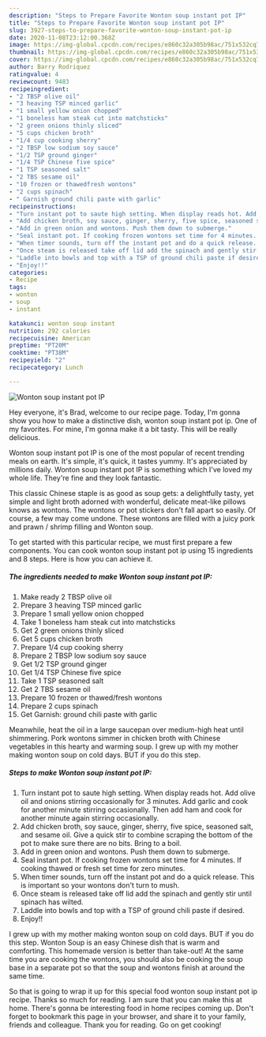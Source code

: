 ```yaml
---
description: "Steps to Prepare Favorite Wonton soup instant pot IP"
title: "Steps to Prepare Favorite Wonton soup instant pot IP"
slug: 3927-steps-to-prepare-favorite-wonton-soup-instant-pot-ip
date: 2020-11-08T23:12:00.368Z
image: https://img-global.cpcdn.com/recipes/e860c32a305b98ac/751x532cq70/wonton-soup-instant-pot-ip-recipe-main-photo.jpg
thumbnail: https://img-global.cpcdn.com/recipes/e860c32a305b98ac/751x532cq70/wonton-soup-instant-pot-ip-recipe-main-photo.jpg
cover: https://img-global.cpcdn.com/recipes/e860c32a305b98ac/751x532cq70/wonton-soup-instant-pot-ip-recipe-main-photo.jpg
author: Barry Rodriquez
ratingvalue: 4
reviewcount: 9483
recipeingredient:
- "2 TBSP olive oil"
- "3 heaving TSP minced garlic"
- "1 small yellow onion chopped"
- "1 boneless ham steak cut into matchsticks"
- "2 green onions thinly sliced"
- "5 cups chicken broth"
- "1/4 cup cooking sherry"
- "2 TBSP low sodium soy sauce"
- "1/2 TSP ground ginger"
- "1/4 TSP Chinese five spice"
- "1 TSP seasoned salt"
- "2 TBS sesame oil"
- "10 frozen or thawedfresh wontons"
- "2 cups spinach"
- " Garnish ground chili paste with garlic"
recipeinstructions:
- "Turn instant pot to saute high setting. When display reads hot. Add olive oil and onions stirring occasionally for 3 minutes. Add garlic and cook for another minute stirring occasionally. Then add ham and cook for another minute again stirring occasionally."
- "Add chicken broth, soy sauce, ginger, sherry, five spice, seasoned salt, and sesame oil. Give a quick stir to combine scraping the bottom of the pot to make sure there are no bits. Bring to a boil."
- "Add in green onion and wontons. Push them down to submerge."
- "Seal instant pot. If cooking frozen wontons set time for 4 minutes. If cooking thawed or fresh set time for zero minutes."
- "When timer sounds, turn off the instant pot and do a quick release. This is important so your wontons don&#39;t turn to mush."
- "Once steam is released take off lid add the spinach and gently stir until spinach has wilted."
- "Laddle into bowls and top with a TSP of ground chili paste if desired."
- "Enjoy!!"
categories:
- Recipe
tags:
- wonton
- soup
- instant

katakunci: wonton soup instant 
nutrition: 292 calories
recipecuisine: American
preptime: "PT20M"
cooktime: "PT38M"
recipeyield: "2"
recipecategory: Lunch

---
```



![Wonton soup instant pot IP](https://img-global.cpcdn.com/recipes/e860c32a305b98ac/751x532cq70/wonton-soup-instant-pot-ip-recipe-main-photo.jpg)

Hey everyone, it's Brad, welcome to our recipe page. Today, I'm gonna show you how to make a distinctive dish, wonton soup instant pot ip. One of my favorites. For mine, I'm gonna make it a bit tasty. This will be really delicious.

Wonton soup instant pot IP is one of the most popular of recent trending meals on earth. It's simple, it's quick, it tastes yummy. It's appreciated by millions daily. Wonton soup instant pot IP is something which I've loved my whole life. They're fine and they look fantastic.

This classic Chinese staple is as good as soup gets: a delightfully tasty, yet simple and light broth adorned with wonderful, delicate meat-like pillows knows as wontons. The wontons or pot stickers don&#39;t fall apart so easily. Of course, a few may come undone. These wontons are filled with a juicy pork and prawn / shrimp filling and Wonton soup.


To get started with this particular recipe, we must first prepare a few components. You can cook wonton soup instant pot ip using 15 ingredients and 8 steps. Here is how you can achieve it.

<!--inarticleads1-->

##### The ingredients needed to make Wonton soup instant pot IP:

1. Make ready 2 TBSP olive oil
1. Prepare 3 heaving TSP minced garlic
1. Prepare 1 small yellow onion chopped
1. Take 1 boneless ham steak cut into matchsticks
1. Get 2 green onions thinly sliced
1. Get 5 cups chicken broth
1. Prepare 1/4 cup cooking sherry
1. Prepare 2 TBSP low sodium soy sauce
1. Get 1/2 TSP ground ginger
1. Get 1/4 TSP Chinese five spice
1. Take 1 TSP seasoned salt
1. Get 2 TBS sesame oil
1. Prepare 10 frozen or thawed/fresh wontons
1. Prepare 2 cups spinach
1. Get  Garnish: ground chili paste with garlic


Meanwhile, heat the oil in a large saucepan over medium-high heat until shimmering. Pork wontons simmer in chicken broth with Chinese vegetables in this hearty and warming soup. I grew up with my mother making wonton soup on cold days. BUT if you do this step. 

<!--inarticleads2-->

##### Steps to make Wonton soup instant pot IP:

1. Turn instant pot to saute high setting. When display reads hot. Add olive oil and onions stirring occasionally for 3 minutes. Add garlic and cook for another minute stirring occasionally. Then add ham and cook for another minute again stirring occasionally.
1. Add chicken broth, soy sauce, ginger, sherry, five spice, seasoned salt, and sesame oil. Give a quick stir to combine scraping the bottom of the pot to make sure there are no bits. Bring to a boil.
1. Add in green onion and wontons. Push them down to submerge.
1. Seal instant pot. If cooking frozen wontons set time for 4 minutes. If cooking thawed or fresh set time for zero minutes.
1. When timer sounds, turn off the instant pot and do a quick release. This is important so your wontons don&#39;t turn to mush.
1. Once steam is released take off lid add the spinach and gently stir until spinach has wilted.
1. Laddle into bowls and top with a TSP of ground chili paste if desired.
1. Enjoy!!


I grew up with my mother making wonton soup on cold days. BUT if you do this step. Wonton Soup is an easy Chinese dish that is warm and comforting. This homemade version is better than take-out! At the same time you are cooking the wontons, you should also be cooking the soup base in a separate pot so that the soup and wontons finish at around the same time. 

So that is going to wrap it up for this special food wonton soup instant pot ip recipe. Thanks so much for reading. I am sure that you can make this at home. There's gonna be interesting food in home recipes coming up. Don't forget to bookmark this page in your browser, and share it to your family, friends and colleague. Thank you for reading. Go on get cooking!
